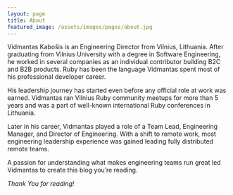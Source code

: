 ```yaml
---
layout: page
title: About
featured_image: /assets/images/pages/about.jpg
---
```


Vidmantas Kabošis is an Engineering Director from Vilnius, Lithuania. After graduating from Vilnius University with a degree in Software Engineering, he worked in several companies as an individual contributor building B2C and B2B products. Ruby has been the language Vidmantas spent most of his professional developer career.

His leadership journey has started even before any official role at work was earned. Vidmantas ran Vilnius Ruby community meetups for more than 5 years and was a part of well-known international Ruby conferences in Lithuania.

Later in his career, Vidmantas played a role of a Team Lead, Engineering Manager, and Director of Engineering. With a shift to remote work, most engineering leadership experience was gained leading fully distributed remote teams.

A passion for understanding what makes engineering teams run great led Vidmantas to create this blog you’re reading.

*Thank You for reading!*